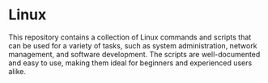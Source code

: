 # Linux
This repository contains a collection of Linux commands and scripts that can be used for a variety of tasks, such as system administration, network management, and software development. The scripts are well-documented and easy to use, making them ideal for beginners and experienced users alike. 
